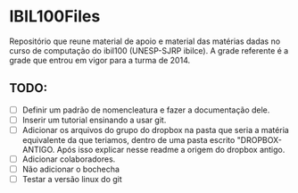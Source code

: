 # IBIL100Files
Repositório que reune material de apoio e material das matérias dadas no curso de computação do ibil100 (UNESP-SJRP ibilce). A grade referente é a grade que entrou em vigor para a turma de 2014.


## TODO:
- [ ] Definir um padrão de nomencleatura e fazer a documentação dele.
- [ ] Inserir um tutorial ensinando a usar git.
- [ ] Adicionar os arquivos do grupo do dropbox na pasta que seria a matéria equivalente da que teriamos, dentro de uma pasta escrito "DROPBOX-ANTIGO. Após isso explicar nesse readme a origem do dropbox antigo.
- [ ] Adicionar colaboradores.
- [ ] Não adicionar o bochecha
- [ ] Testar a versão linux do git 
